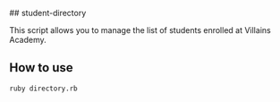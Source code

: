 ## student-directory

This script allows you to manage the list of students enrolled at Villains Academy.

## How to use

``` shell
ruby directory.rb
```